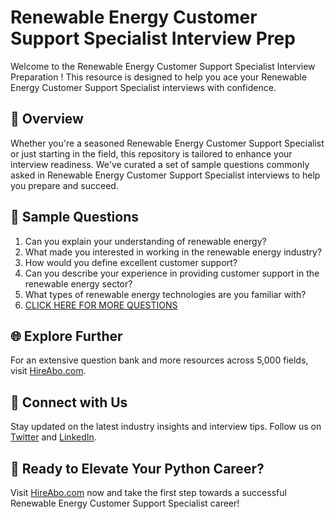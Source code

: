 # Renewable Energy Customer Support Specialist Interview Prep

Welcome to the Renewable Energy Customer Support Specialist Interview Preparation ! This resource is designed to help you ace your Renewable Energy Customer Support Specialist interviews with confidence.

## 🚀 Overview

Whether you're a seasoned Renewable Energy Customer Support Specialist or just starting in the field, this repository is tailored to enhance your interview readiness. We've curated a set of sample questions commonly asked in Renewable Energy Customer Support Specialist interviews to help you prepare and succeed.

## 📝 Sample Questions

1. Can you explain your understanding of renewable energy?
2. What made you interested in working in the renewable energy industry?
3. How would you define excellent customer support?
4. Can you describe your experience in providing customer support in the renewable energy sector?
5. What types of renewable energy technologies are you familiar with?
6. [CLICK HERE FOR MORE QUESTIONS](https://hireabo.com/job/20_0_46/Renewable%20Energy%20Customer%20Support%20Specialist)

## 🌐 Explore Further

For an extensive question bank and more resources across 5,000 fields, visit [HireAbo.com](https://www.hireabo.com).

## 📱 Connect with Us

Stay updated on the latest industry insights and interview tips. Follow us on [Twitter](https://twitter.com/hireabo) and [LinkedIn](https://www.linkedin.com/in/hire-abo-3609972a8/).

## 🚀 Ready to Elevate Your Python Career?

Visit [HireAbo.com](https://www.hireabo.com) now and take the first step towards a successful Renewable Energy Customer Support Specialist career!